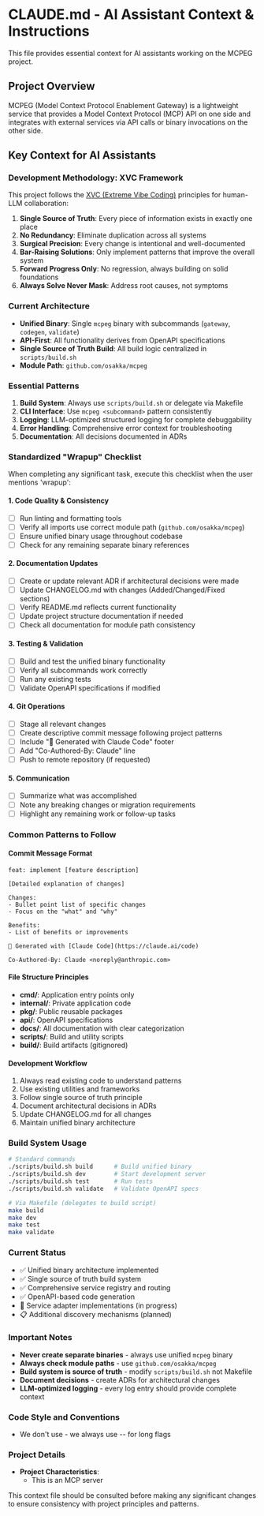 # CLAUDE.md - AI Assistant Context & Instructions

This file provides essential context for AI assistants working on the MCPEG project.

## Project Overview

MCPEG (Model Context Protocol Enablement Gateway) is a lightweight service that provides a Model Context Protocol (MCP) API on one side and integrates with external services via API calls or binary invocations on the other side.

## Key Context for AI Assistants

### Development Methodology: XVC Framework

This project follows the [XVC (Extreme Vibe Coding)](https://github.com/osakka/xvc) principles for human-LLM collaboration:

1. **Single Source of Truth**: Every piece of information exists in exactly one place
2. **No Redundancy**: Eliminate duplication across all systems
3. **Surgical Precision**: Every change is intentional and well-documented
4. **Bar-Raising Solutions**: Only implement patterns that improve the overall system
5. **Forward Progress Only**: No regression, always building on solid foundations
6. **Always Solve Never Mask**: Address root causes, not symptoms

### Current Architecture

- **Unified Binary**: Single `mcpeg` binary with subcommands (`gateway`, `codegen`, `validate`)
- **API-First**: All functionality derives from OpenAPI specifications
- **Single Source of Truth Build**: All build logic centralized in `scripts/build.sh`
- **Module Path**: `github.com/osakka/mcpeg`

### Essential Patterns

1. **Build System**: Always use `scripts/build.sh` or delegate via Makefile
2. **CLI Interface**: Use `mcpeg <subcommand>` pattern consistently
3. **Logging**: LLM-optimized structured logging for complete debuggability
4. **Error Handling**: Comprehensive error context for troubleshooting
5. **Documentation**: All decisions documented in ADRs

### Standardized "Wrapup" Checklist

When completing any significant task, execute this checklist when the user mentions 'wrapup':

#### 1. Code Quality & Consistency
- [ ] Run linting and formatting tools
- [ ] Verify all imports use correct module path (`github.com/osakka/mcpeg`)
- [ ] Ensure unified binary usage throughout codebase
- [ ] Check for any remaining separate binary references

#### 2. Documentation Updates
- [ ] Create or update relevant ADR if architectural decisions were made
- [ ] Update CHANGELOG.md with changes (Added/Changed/Fixed sections)
- [ ] Verify README.md reflects current functionality
- [ ] Update project structure documentation if needed
- [ ] Check all documentation for module path consistency

#### 3. Testing & Validation
- [ ] Build and test the unified binary functionality
- [ ] Verify all subcommands work correctly
- [ ] Run any existing tests
- [ ] Validate OpenAPI specifications if modified

#### 4. Git Operations
- [ ] Stage all relevant changes
- [ ] Create descriptive commit message following project patterns
- [ ] Include "🤖 Generated with Claude Code" footer
- [ ] Add "Co-Authored-By: Claude" line
- [ ] Push to remote repository (if requested)

#### 5. Communication
- [ ] Summarize what was accomplished
- [ ] Note any breaking changes or migration requirements
- [ ] Highlight any remaining work or follow-up tasks

### Common Patterns to Follow

#### Commit Message Format
```
feat: implement [feature description]

[Detailed explanation of changes]

Changes:
- Bullet point list of specific changes
- Focus on the "what" and "why"

Benefits:
- List of benefits or improvements

🤖 Generated with [Claude Code](https://claude.ai/code)

Co-Authored-By: Claude <noreply@anthropic.com>
```

#### File Structure Principles
- **cmd/**: Application entry points only
- **internal/**: Private application code
- **pkg/**: Public reusable packages
- **api/**: OpenAPI specifications
- **docs/**: All documentation with clear categorization
- **scripts/**: Build and utility scripts
- **build/**: Build artifacts (gitignored)

#### Development Workflow
1. Always read existing code to understand patterns
2. Use existing utilities and frameworks
3. Follow single source of truth principle
4. Document architectural decisions in ADRs
5. Update CHANGELOG.md for all changes
6. Maintain unified binary architecture

### Build System Usage

```bash
# Standard commands
./scripts/build.sh build      # Build unified binary
./scripts/build.sh dev        # Start development server  
./scripts/build.sh test       # Run tests
./scripts/build.sh validate   # Validate OpenAPI specs

# Via Makefile (delegates to build script)
make build
make dev
make test
make validate
```

### Current Status

- ✅ Unified binary architecture implemented
- ✅ Single source of truth build system
- ✅ Comprehensive service registry and routing
- ✅ OpenAPI-based code generation
- 🔄 Service adapter implementations (in progress)
- 📋 Additional discovery mechanisms (planned)

### Important Notes

- **Never create separate binaries** - always use unified `mcpeg` binary
- **Always check module paths** - use `github.com/osakka/mcpeg`
- **Build system is source of truth** - modify `scripts/build.sh` not Makefile
- **Document decisions** - create ADRs for architectural changes
- **LLM-optimized logging** - every log entry should provide complete context

### Code Style and Conventions

- We don't use - we always use -- for long flags

### Project Details

- **Project Characteristics**:
  - This is an MCP server

This context file should be consulted before making any significant changes to ensure consistency with project principles and patterns.